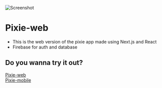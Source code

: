 ![Screenshot](https://github.com/FrostyCake47/Pixie---Personal-Diary/blob/main/assets/pixieWide.png)
# Pixie-web
- This is the web version of the pixie app made using Next.js and React
- Firebase for auth and database

## Do you wanna try it out?
[Pixie-web](https://pixie-web-two.vercel.app) <br/>
[Pixie-mobile](https://github.com/FrostyCake47/Pixie---Personal-Diary)
